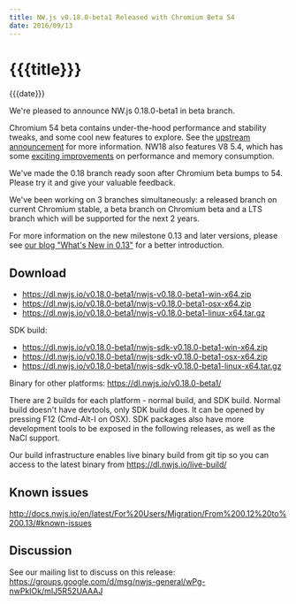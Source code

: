 ```yaml
---
title: NW.js v0.18.0-beta1 Released with Chromium Beta 54
date: 2016/09/13
---
```

# {{{title}}}
{{{date}}}

We're pleased to announce NW.js 0.18.0-beta1 in beta branch.

Chromium 54 beta contains under-the-hood performance and stability tweaks, and some cool new features to explore. See the [upstream announcement](https://googlechromereleases.blogspot.com/2016/09/the-chrome-team-is-excited-to-announce.html) for more information. NW18 also features V8 5.4, which has some [exciting improvements](http://v8project.blogspot.com/2016/09/v8-release-54.html) on performance and memory consumption.

We've made the 0.18 branch ready soon after Chromium beta bumps to 54. Please try it and give your valuable feedback.

We've been working on 3 branches simultaneously: a released branch on current Chromium stable, a beta branch on Chromium beta and a LTS branch which will be supported for the next 2 years.

For more information on the new milestone 0.13 and later versions, please see [our blog "What's New in 0.13"](/blog/whats-new-in-0.13) for a better introduction.

## Download 

* https://dl.nwjs.io/v0.18.0-beta1/nwjs-v0.18.0-beta1-win-x64.zip 
* https://dl.nwjs.io/v0.18.0-beta1/nwjs-v0.18.0-beta1-osx-x64.zip 
* https://dl.nwjs.io/v0.18.0-beta1/nwjs-v0.18.0-beta1-linux-x64.tar.gz 

SDK build: 
* https://dl.nwjs.io/v0.18.0-beta1/nwjs-sdk-v0.18.0-beta1-win-x64.zip 
* https://dl.nwjs.io/v0.18.0-beta1/nwjs-sdk-v0.18.0-beta1-osx-x64.zip 
* https://dl.nwjs.io/v0.18.0-beta1/nwjs-sdk-v0.18.0-beta1-linux-x64.tar.gz 

Binary for other platforms: https://dl.nwjs.io/v0.18.0-beta1/ 

There are 2 builds for each platform - normal build, and SDK build. Normal build doesn't have devtools, only SDK build does. lt can be opened by pressing F12 (Cmd-Alt-I on OSX). SDK packages also have more development tools to be exposed in the following releases, as well as the NaCl support.

Our build infrastructure enables live binary build from git tip so you can access to the latest binary from https://dl.nwjs.io/live-build/ 

## Known issues 
 
http://docs.nwjs.io/en/latest/For%20Users/Migration/From%200.12%20to%200.13/#known-issues

## Discussion

See our mailing list to discuss on this release: https://groups.google.com/d/msg/nwjs-general/wPg-nwPkIOk/mIJ5R52UAAAJ
